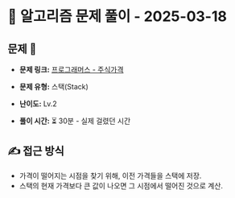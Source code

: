 # 📝 알고리즘 문제 풀이 - 2025-03-18

## 문제 📖

- **문제 링크:** [프로그래머스 - 주식가격](https://school.programmers.co.kr/learn/courses/30/lessons/42584)

- **문제 유형:** 스택(Stack)

- **난이도:** Lv.2

- **풀이 시간:** ⏳ 30분 - 실제 걸렸던 시간

## ✍ 접근 방식

- 가격이 떨어지는 시점을 찾기 위해, 이전 가격들을 스택에 저장.
- 스택의 현재 가격보다 큰 값이 나오면 그 시점에서 떨어진 것으로 계산.
